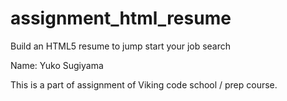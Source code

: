 # assignment_html_resume
Build an HTML5 resume to jump start your job search

Name: Yuko Sugiyama

This is a part of assignment of Viking code school / prep course.